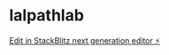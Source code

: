 # lalpathlab

[Edit in StackBlitz next generation editor ⚡️](https://stackblitz.com/~/github.com/sharanshjha/lalpathlab)
